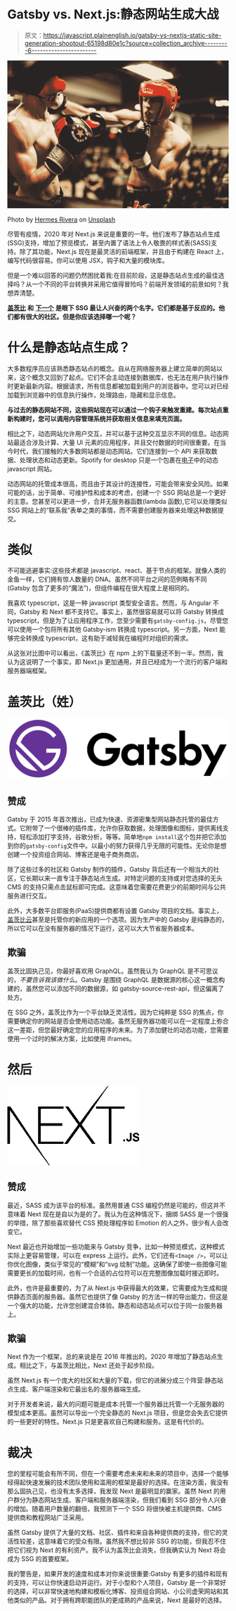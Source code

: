# Gatsby vs. Next.js:静态网站生成大战

> 原文：<https://javascript.plainenglish.io/gatsby-vs-nextjs-static-site-generation-shootout-65198d80e1c?source=collection_archive---------6----------------------->

![](img/fcb327fd6f7c792b8b21de09086172a5.png)

Photo by [Hermes Rivera](https://unsplash.com/@hermez777?utm_source=medium&utm_medium=referral) on [Unsplash](https://unsplash.com?utm_source=medium&utm_medium=referral)

尽管有疫情，2020 年对 Next.js 来说是重要的一年。他们发布了静态站点生成(SSG)支持，增加了预览模式，甚至内置了语法上令人敬畏的样式表(SASS)支持。除了其功能，Next.js 现在是最灵活的前端框架，并且由于构建在 React 上，编写代码很容易。你可以使用 JSX，钩子和大量的模块库。

但是一个难以回答的问题仍然困扰着我:在目前阶段，这是静态站点生成的最佳选择吗？从一个不同的平台转换并采用它值得冒险吗？前端开发领域的前景如何？我想弄清楚。

[**盖茨比**](https://www.gatsbyjs.com/) **和** [**下一个**](https://nextjs.org/) **是眼下 SSG 最让人兴奋的两个名字。它们都是基于反应的。他们都有很大的社区。但是你应该选择哪一个呢？**

# 什么是静态站点生成？

大多数程序员应该熟悉静态站点的概念。自从在网络服务器上建立简单的网站以来，这个概念又回到了起点。它们不会主动连接到数据库，也无法在用户执行操作时更新最新内容。根据请求，所有信息都被加载到用户的浏览器中。您可以对已经加载到浏览器中的信息执行操作，处理路由，隐藏和显示信息。

**与过去的静态网站不同，这些网站现在可以通过一个钩子来触发重建。每次站点重新构建时，您可以调用内容管理系统并获取相关信息来填充页面。**

相比之下，动态网站允许用户交互，并可以基于这种交互显示不同的信息。动态网站最适合涉及计算、大量 UI 元素的应用程序，并且交付数据的时间很重要。在当今时代，我们接触的大多数网站都是动态网站。它们连接到一个 API 来获取数据、处理状态和动态更新。Spotify for desktop 只是一个包裹在[电子](https://www.electronjs.org/)中的动态 javascript 网站。

动态网站的托管成本很高，而且由于其设计的连接性，可能会带来安全风险。如果可能的话，出于简单、可维护性和成本的考虑，创建一个 SSG 网站总是一个更好的主意。您甚至可以更进一步，合并无服务器函数(lambda 函数),它可以处理类似 SSG 网站上的“联系我”表单之类的事情，而不需要创建服务器来处理这种数据提交。

# 类似

不可能逃避事实:这些技术都是 javascript、react、基于节点的框架。就像人类的金鱼一样，它们拥有惊人数量的 DNA。虽然不同平台之间的范例略有不同(Gatsby 包含了更多的“魔法”)，但组件编程在很大程度上是相同的。

我喜欢 typescript，这是一种 javascript 类型安全语言。然而，与 Angular 不同，Gatsby 和 Next 都不支持它。事实上，虽然很容易就可以将 Gatsby 转换成 typescript，但是为了让应用程序工作，您至少需要有`gatsby-config.js`，尽管您可以使用一个包将所有其他 Gatsby-ism 转换成 typescript。另一方面，Next 能够完全转换成 typescript，这有助于减轻我在编程时对组织的需求。

从这张对比图中可以看出，《盖茨比》在 npm 上的下载量还不到一半。然而，我认为这说明了一个事实，即 Next.js 更加通用，并且已经成为一个流行的客户端和服务器端框架。

# 盖茨比（姓）

![](img/487a4fdcf4595b33efb517e944c9b7cb.png)

## 赞成

Gatsby 于 2015 年首次推出，已成为快速、资源密集型网站静态托管的最佳方式。它附带了一个很棒的插件库，允许你获取数据，处理图像和图标，提供离线支持，轻松添加打字支持，谷歌分析，等等。简单地`npm install`这个包并把它添加到你的`gatsby-config`文件中。以最小的努力获得几乎无限的可能性。无论你是想创建一个投资组合网站、博客还是电子商务商店。

除了这些过多的社区和 Gatsby 制作的插件，Gatsby 背后还有一个相当大的社区，它长期以来一直专注于静态站点生成。对特定问题的支持或对您选择的无头 CMS 的支持只需点击鼠标即可完成。这意味着您需要花费更少的前期时间与公共服务进行交互。

此外，大多数平台即服务(PaaS)提供商都有设置 Gatsby 项目的文档。事实上，[盖茨比云](https://www.gatsbyjs.com/cloud/)甚至是托管你的新应用的一个选项。因为生产中的 Gatsby 是纯静态的，所以它可以在没有服务器的情况下运行，这可以大大节省服务器成本。

## 欺骗

盖茨比固执己见，你最好喜欢用 GraphQL。虽然我认为 GraphQL 是不可思议的，*不要告诉我该做什么*。Gatsby 是围绕 GraphQL 是数据源的核心这一概念构建的，虽然您可以添加不同的数据源，如 gatsby-source-rest-api，但这偏离了处方。

在 SSG 之外，盖茨比作为一个平台缺乏灵活性。因为它纯粹是 SSG 的焦点，你需要确定你的网站是否会使用动态功能。虽然无服务器功能可以在一定程度上弥合这一差距，但您最好确定您的应用程序的未来。为了添加健壮的动态功能，您需要使用一个过时的解决方案，比如使用 iframes。

# 然后

![](img/2fd97a42da4e2d75d4b199e8bc83b30a.png)

## 赞成

最近，SASS 成为该平台的标准。虽然用普通 CSS 编程仍然是可能的，但这并不意味着 Next 现在是自以为是的了。我认为在这种情况下，捆绑 SASS 是一个很强的举措，除了那些喜欢替代 CSS 预处理程序如 Emotion 的人之外，很少有人会改变它。

Next 最近也开始增加一些功能来与 Gatsby 竞争，比如一种预览模式，这种模式实际上更容易管理，可以在 express 上运行。此外，它们还有`<Image />`，可以让你优化图像，类似于常见的“模糊”和“svg 绘制”功能。这确保了即使一些图像可能需要更长的加载时间，也有一个合适的占位符可以在完整图像加载时接近即时。

此外，也许是最重要的，为了从 Next.js 中获得最大的效果，它需要成为生成和提供静态页面的服务器。虽然它也提供了像 Gatsby 的方法一样的导出能力，但这是一个强大的功能，允许您创建混合体验。静态和动态站点可以位于同一台服务器上。

## 欺骗

Next 作为一个框架，总的来说是在 2016 年推出的。2020 年增加了静态站点生成。相比之下，与盖茨比相比，Next 还处于起步阶段。

虽然 Next.js 有一个庞大的社区和大量的下载，但它的进展分成三个阵营:静态站点生成、客户端渲染和它最出名的:服务器端生成。

对于开发者来说，最大的问题可能是成本:托管一个服务器比托管一个无服务器的模型成本更高。虽然可以导出一个完全静态的 Next.js 项目，但是您会失去它提供的一些更好的特性。Next.js 只是更喜欢自己构建和服务。这是有代价的。

# 裁决

您的里程可能会有所不同，但在一个需要考虑未来和未来的项目中，选择一个能够经得起快速发展的技术团队使用和滥用的框架是最好的选择。在渲染方面，我没有那么固执己见，也没有太多选择，我发现 Next 是最明显的赢家。虽然 Next 的用户群分为静态网站生成、客户端和服务器端渲染，但我们看到 SSG 部分令人兴奋的增加。随着用户数量的翻倍，我预测下一个 SSG 将很快被主机提供商、CMS 提供商和教程网站广泛采用。

虽然 Gatsby 提供了大量的文档、社区、插件和来自各种提供商的支持，但它的灵活性较差，这意味着它的受众有限。虽然我不想比较非 SSG 的功能，但我忍不住把它们视为 Next 的有利资产。我不认为盖茨比会消失，但我确实认为 Next 将会成为 SSG 的首要框架。

我的警告是，如果开发的速度和成本对你来说很重要:Gatsby 有更多的插件和现有的支持，可以让你快速启动并运行。对于小型和个人项目，Gatsby 是一个非常好的选择，可以非常快速地构建和模板化博客、投资组合网站、小公司虚荣网站和其他类似的产品。对于拥有跨职能团队的更成熟的产品来说，Next 是最好的选择。
